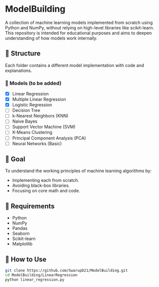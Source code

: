 # ModelBuilding

A collection of machine learning models implemented from scratch using Python and NumPy, without relying on high-level libraries like scikit-learn.  
This repository is intended for educational purposes and aims to deepen understanding of how models work internally.

## 📂 Structure

Each folder contains a different model implementation with code and explanations.

### 🔧 Models (to be added)
- [x] Linear Regression
- [x] Multiple Linear Regression
- [x] Logistic Regression
- [ ] Decision Tree
- [ ] k-Nearest Neighbors (KNN)
- [ ] Naive Bayes
- [ ] Support Vector Machine (SVM)
- [ ] K-Means Clustering
- [ ] Principal Component Analysis (PCA)
- [ ] Neural Networks (Basic)

## 🧠 Goal

To understand the working principles of machine learning algorithms by:
- Implementing each from scratch.
- Avoiding black-box libraries.
- Focusing on core math and code.

## 📌 Requirements

- Python 
- NumPy
- Pandas
- Seaborn
- Scikit-learn
- Matplotlib 

## 🚀 How to Use

```bash
git clone https://github.com/SwarupD21/ModelBuilding.git
cd ModelBuilding/LinearRegression
python linear_regression.py
